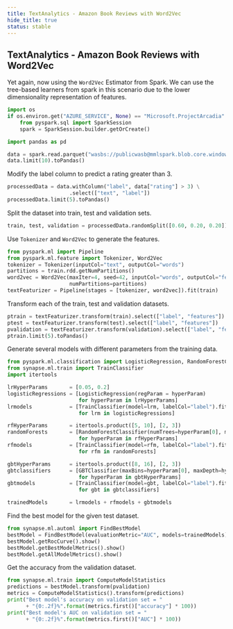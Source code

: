```yaml
---
title: TextAnalytics - Amazon Book Reviews with Word2Vec
hide_title: true
status: stable
---
```

## TextAnalytics - Amazon Book Reviews with Word2Vec

Yet again, now using the `Word2Vec` Estimator from Spark.  We can use the tree-based
learners from spark in this scenario due to the lower dimensionality representation of
features.


```python
import os
if os.environ.get("AZURE_SERVICE", None) == "Microsoft.ProjectArcadia":
    from pyspark.sql import SparkSession
    spark = SparkSession.builder.getOrCreate()
```


```python
import pandas as pd

```


```python
data = spark.read.parquet("wasbs://publicwasb@mmlspark.blob.core.windows.net/BookReviewsFromAmazon10K.parquet")
data.limit(10).toPandas()
```

Modify the label column to predict a rating greater than 3.


```python
processedData = data.withColumn("label", data["rating"] > 3) \
                    .select(["text", "label"])
processedData.limit(5).toPandas()
```

Split the dataset into train, test and validation sets.


```python
train, test, validation = processedData.randomSplit([0.60, 0.20, 0.20])
```

Use `Tokenizer` and `Word2Vec` to generate the features.


```python
from pyspark.ml import Pipeline
from pyspark.ml.feature import Tokenizer, Word2Vec
tokenizer = Tokenizer(inputCol="text", outputCol="words")
partitions = train.rdd.getNumPartitions()
word2vec = Word2Vec(maxIter=4, seed=42, inputCol="words", outputCol="features",
                    numPartitions=partitions)
textFeaturizer = Pipeline(stages = [tokenizer, word2vec]).fit(train)
```

Transform each of the train, test and validation datasets.


```python
ptrain = textFeaturizer.transform(train).select(["label", "features"])
ptest = textFeaturizer.transform(test).select(["label", "features"])
pvalidation = textFeaturizer.transform(validation).select(["label", "features"])
ptrain.limit(5).toPandas()
```

Generate several models with different parameters from the training data.


```python
from pyspark.ml.classification import LogisticRegression, RandomForestClassifier, GBTClassifier
from synapse.ml.train import TrainClassifier
import itertools

lrHyperParams       = [0.05, 0.2]
logisticRegressions = [LogisticRegression(regParam = hyperParam)
                       for hyperParam in lrHyperParams]
lrmodels            = [TrainClassifier(model=lrm, labelCol="label").fit(ptrain)
                       for lrm in logisticRegressions]

rfHyperParams       = itertools.product([5, 10], [2, 3])
randomForests       = [RandomForestClassifier(numTrees=hyperParam[0], maxDepth=hyperParam[1])
                       for hyperParam in rfHyperParams]
rfmodels            = [TrainClassifier(model=rfm, labelCol="label").fit(ptrain)
                       for rfm in randomForests]

gbtHyperParams      = itertools.product([8, 16], [2, 3])
gbtclassifiers      = [GBTClassifier(maxBins=hyperParam[0], maxDepth=hyperParam[1])
                       for hyperParam in gbtHyperParams]
gbtmodels           = [TrainClassifier(model=gbt, labelCol="label").fit(ptrain)
                       for gbt in gbtclassifiers]

trainedModels       = lrmodels + rfmodels + gbtmodels
```

Find the best model for the given test dataset.


```python
from synapse.ml.automl import FindBestModel
bestModel = FindBestModel(evaluationMetric="AUC", models=trainedModels).fit(ptest)
bestModel.getRocCurve().show()
bestModel.getBestModelMetrics().show()
bestModel.getAllModelMetrics().show()
```

Get the accuracy from the validation dataset.


```python
from synapse.ml.train import ComputeModelStatistics
predictions = bestModel.transform(pvalidation)
metrics = ComputeModelStatistics().transform(predictions)
print("Best model's accuracy on validation set = "
      + "{0:.2f}%".format(metrics.first()["accuracy"] * 100))
print("Best model's AUC on validation set = "
      + "{0:.2f}%".format(metrics.first()["AUC"] * 100))
```

